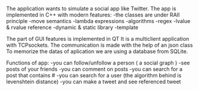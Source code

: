 The application wants to simulate a social app like Twitter.
The app is implemented in C++ with modern features:
    -the classes are under RAII principle
    -move semantics
    -lambda expressions
    -algorithms 
    -regex
    -lvalue & rvalue reference
    -dynamic & static library
    -template
    
The part of GUI features is implemented in QT
It is a multiclient application with TCPsockets. The communication is made with the help of an json class
To memorize the datas of aplication we are using a database from SQLite. 

Functions of app: 
    -you can follow/unfollow a person ( a social graph )
    -see posts of your friends
    -you can comment on posts
    -you can search for a post that contains #
    -you can search for a user (the algorithm behind is levenshtein distance)
    -you can make a tweet and see referenced tweet 
